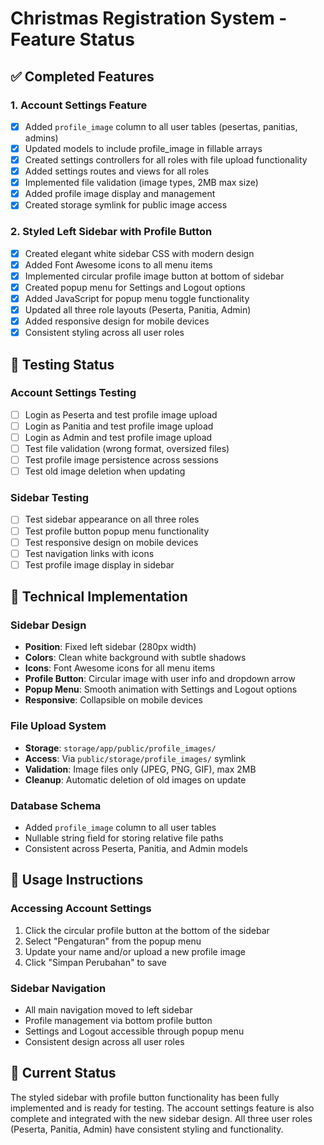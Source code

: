 # Christmas Registration System - Feature Status

## ✅ Completed Features

### 1. Account Settings Feature
- [x] Added `profile_image` column to all user tables (pesertas, panitias, admins)
- [x] Updated models to include profile_image in fillable arrays
- [x] Created settings controllers for all roles with file upload functionality
- [x] Added settings routes and views for all roles
- [x] Implemented file validation (image types, 2MB max size)
- [x] Added profile image display and management
- [x] Created storage symlink for public image access

### 2. Styled Left Sidebar with Profile Button
- [x] Created elegant white sidebar CSS with modern design
- [x] Added Font Awesome icons to all menu items
- [x] Implemented circular profile image button at bottom of sidebar
- [x] Created popup menu for Settings and Logout options
- [x] Added JavaScript for popup menu toggle functionality
- [x] Updated all three role layouts (Peserta, Panitia, Admin)
- [x] Added responsive design for mobile devices
- [x] Consistent styling across all user roles

## 🧪 Testing Status

### Account Settings Testing
- [ ] Login as Peserta and test profile image upload
- [ ] Login as Panitia and test profile image upload
- [ ] Login as Admin and test profile image upload
- [ ] Test file validation (wrong format, oversized files)
- [ ] Test profile image persistence across sessions
- [ ] Test old image deletion when updating

### Sidebar Testing
- [ ] Test sidebar appearance on all three roles
- [ ] Test profile button popup menu functionality
- [ ] Test responsive design on mobile devices
- [ ] Test navigation links with icons
- [ ] Test profile image display in sidebar

## 🔧 Technical Implementation

### Sidebar Design
- **Position**: Fixed left sidebar (280px width)
- **Colors**: Clean white background with subtle shadows
- **Icons**: Font Awesome icons for all menu items
- **Profile Button**: Circular image with user info and dropdown arrow
- **Popup Menu**: Smooth animation with Settings and Logout options
- **Responsive**: Collapsible on mobile devices

### File Upload System
- **Storage**: `storage/app/public/profile_images/`
- **Access**: Via `public/storage/profile_images/` symlink
- **Validation**: Image files only (JPEG, PNG, GIF), max 2MB
- **Cleanup**: Automatic deletion of old images on update

### Database Schema
- Added `profile_image` column to all user tables
- Nullable string field for storing relative file paths
- Consistent across Peserta, Panitia, and Admin models

## 🚀 Usage Instructions

### Accessing Account Settings
1. Click the circular profile button at the bottom of the sidebar
2. Select "Pengaturan" from the popup menu
3. Update your name and/or upload a new profile image
4. Click "Simpan Perubahan" to save

### Sidebar Navigation
- All main navigation moved to left sidebar
- Profile management via bottom profile button
- Settings and Logout accessible through popup menu
- Consistent design across all user roles

## 📝 Current Status

The styled sidebar with profile button functionality has been fully implemented and is ready for testing. The account settings feature is also complete and integrated with the new sidebar design. All three user roles (Peserta, Panitia, Admin) have consistent styling and functionality.

